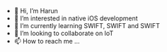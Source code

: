 - 👋 Hi, I’m Harun
- 👀 I’m interested in native iOS development
- 🌱 I’m currently learning SWIFT, SWIFT and SWIFT
- 💞️ I’m looking to collaborate on IoT
- 📫 How to reach me ... 

<!---
hfsmarts/hfsmarts is a ✨ special ✨ repository because its `README.md` (this file) appears on your GitHub profile.
You can click the Preview link to take a look at your changes.
--->
